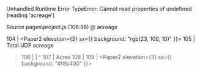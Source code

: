 Unhandled Runtime Error
TypeError: Cannot read properties of undefined (reading 'acreage')

Source
pages\project.js (106:98) @ acreage

  104 | <Paper2 elevation={3} sx={{ background: "rgb(23, 109, 10)" }}>
  105 |   <Typography color="#ddd" variant="subtitle2">Total UDP acreage</Typography>
> 106 |   <Typography color="#fff" variant='h4' component="p"><CountUp end={data.impactData.acreage.total} duration={5} /></Typography>
      |                                                                                    ^
  107 |   <Typography color="#ddd" variant="subtitle2">Acres</Typography>
  108 | </Paper2>
  109 | <Paper2 elevation={3} sx={{ background: "#f8b400" }}>